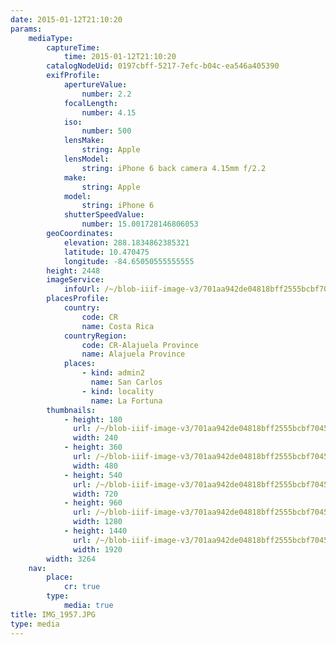 ```yaml
---
date: 2015-01-12T21:10:20
params:
    mediaType:
        captureTime:
            time: 2015-01-12T21:10:20
        catalogNodeUid: 0197cbff-5217-7efc-b04c-ea546a405390
        exifProfile:
            apertureValue:
                number: 2.2
            focalLength:
                number: 4.15
            iso:
                number: 500
            lensMake:
                string: Apple
            lensModel:
                string: iPhone 6 back camera 4.15mm f/2.2
            make:
                string: Apple
            model:
                string: iPhone 6
            shutterSpeedValue:
                number: 15.001728146806053
        geoCoordinates:
            elevation: 288.1834862385321
            latitude: 10.470475
            longitude: -84.65050555555555
        height: 2448
        imageService:
            infoUrl: /~/blob-iiif-image-v3/701aa942de04818bff2555bcbf70458598a0b718e1c96f91a85eab99264db8c5/info.json
        placesProfile:
            country:
                code: CR
                name: Costa Rica
            countryRegion:
                code: CR-Alajuela Province
                name: Alajuela Province
            places:
                - kind: admin2
                  name: San Carlos
                - kind: locality
                  name: La Fortuna
        thumbnails:
            - height: 180
              url: /~/blob-iiif-image-v3/701aa942de04818bff2555bcbf70458598a0b718e1c96f91a85eab99264db8c5/full/240%2C180/0/default.jpg
              width: 240
            - height: 360
              url: /~/blob-iiif-image-v3/701aa942de04818bff2555bcbf70458598a0b718e1c96f91a85eab99264db8c5/full/480%2C360/0/default.jpg
              width: 480
            - height: 540
              url: /~/blob-iiif-image-v3/701aa942de04818bff2555bcbf70458598a0b718e1c96f91a85eab99264db8c5/full/720%2C540/0/default.jpg
              width: 720
            - height: 960
              url: /~/blob-iiif-image-v3/701aa942de04818bff2555bcbf70458598a0b718e1c96f91a85eab99264db8c5/full/1280%2C960/0/default.jpg
              width: 1280
            - height: 1440
              url: /~/blob-iiif-image-v3/701aa942de04818bff2555bcbf70458598a0b718e1c96f91a85eab99264db8c5/full/1920%2C1440/0/default.jpg
              width: 1920
        width: 3264
    nav:
        place:
            cr: true
        type:
            media: true
title: IMG_1957.JPG
type: media
---
```

